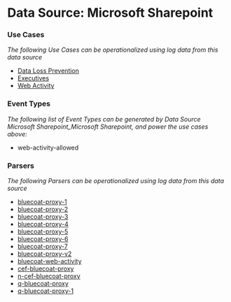 Data Source: Microsoft Sharepoint
=================================

### Use Cases

_The following Use Cases can be operationalized using log data from this data source_

* [Data Loss Prevention](usecase_data_loss_prevention.md)
* [Executives](usecase_executives.md)
* [Web Activity](usecase_web_activity.md)


### Event Types

_The following list of Event Types can be generated by Data Source Microsoft Sharepoint_Microsoft Sharepoint, and power the use cases above:_

- web-activity-allowed


### Parsers

_The following Parsers can be operationalized using log data from this data source_

* [bluecoat-proxy-1](parserContent_bluecoat-proxy-1.md)
* [bluecoat-proxy-2](parserContent_bluecoat-proxy-2.md)
* [bluecoat-proxy-3](parserContent_bluecoat-proxy-3.md)
* [bluecoat-proxy-4](parserContent_bluecoat-proxy-4.md)
* [bluecoat-proxy-5](parserContent_bluecoat-proxy-5.md)
* [bluecoat-proxy-6](parserContent_bluecoat-proxy-6.md)
* [bluecoat-proxy-7](parserContent_bluecoat-proxy-7.md)
* [bluecoat-proxy-v2](parserContent_bluecoat-proxy-v2.md)
* [bluecoat-web-activity](parserContent_bluecoat-web-activity.md)
* [cef-bluecoat-proxy](parserContent_cef-bluecoat-proxy.md)
* [n-cef-bluecoat-proxy](parserContent_n-cef-bluecoat-proxy.md)
* [q-bluecoat-proxy](parserContent_q-bluecoat-proxy.md)
* [q-bluecoat-proxy-1](parserContent_q-bluecoat-proxy-1.md)
